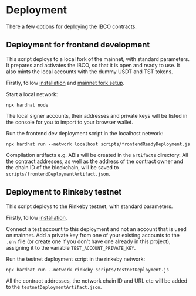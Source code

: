 # Deployment
There a few options for deploying the IBCO contracts.
## Deployment for frontend development
This script deploys to a local fork of the mainnet, with standard parameters. It prepares and activates the IBCO, so that it is open and ready to use. It also mints the local accounts with the dummy USDT and TST tokens.

Firstly, follow [installation](../../README.md#installation) and [mainnet fork setup](../../README.md#mainnet-fork-setup).

Start a local network:
```
npx hardhat node
```
The local signer accounts, their addresses and private keys will be listed in the console for you to import to your browser wallet.

Run the frontend dev deployment script in the localhost network:
```
npx hardhat run --network localhost scripts/frontendReadyDeployment.js
```
Compilation artifacts e.g. ABIs will be created in the `artifacts` directory. All the contract addresses, as well as the address of the contract owner and the chain ID of the blockchain, will be saved to `scripts/frontendDeploymentArtifact.json`.


## Deployment to Rinkeby testnet
This script deploys to the Rinkeby testnet, with standard parameters.

Firstly, follow [installation](../../README.md#installation).

Connect a test account to this deployment and not an account that is used on mainnet. Add a private key from one of your existing accounts to the `.env` file (or create one if you don't have one already in this project), assigning it to the variable `TEST_ACCOUNT_PRIVATE_KEY`.

Run the testnet deployment script in the rinkeby network:
```
npx hardhat run --network rinkeby scripts/testnetDeployment.js
```
All the contract addresses, the network chain ID and URL etc will be added to the `testnetDeploymentArtifact.json`.